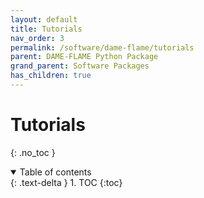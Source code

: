 ```yaml
---
layout: default
title: Tutorials
nav_order: 3
permalink: /software/dame-flame/tutorials
parent: DAME-FLAME Python Package
grand_parent: Software Packages
has_children: true
---
```


# Tutorials
{: .no_toc }

<details open markdown="block">
  <summary>
    Table of contents
  </summary>
  {: .text-delta }
1. TOC
{:toc}
</details>